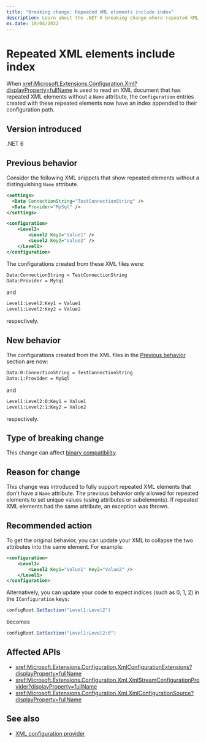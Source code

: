 ```yaml
---
title: "Breaking change: Repeated XML elements include index"
description: Learn about the .NET 6 breaking change where repeated XML elements now include an index key when using Microsoft.Extensions.Configuration.Xml.
ms.date: 10/04/2022
---
```

# Repeated XML elements include index

When <xref:Microsoft.Extensions.Configuration.Xml?displayProperty=fullName> is used to read an XML document that has repeated XML elements without a `Name` attribute, the `Configuration` entries created with these repeated elements now have an index appended to their configuration path.

## Version introduced

.NET 6

## Previous behavior

Consider the following XML snippets that show repeated elements without a distinguishing `Name` attribute.

```xml
<settings>
  <Data ConnectionString="TestConnectionString" />
  <Data Provider="MySql" />
</settings>
```

```xml
<configuration>
    <Level1>
        <Level2 Key1="Value1" />
        <Level2 Key2="Value2" />
    </Level1>
</configuration>
```

The configurations created from these XML files were:

```txt
Data:ConnectionString = TestConnectionString
Data:Provider = MySql
```

and

```txt
Level1:Level2:Key1 = Value1
Level1:Level2:Key2 = Value2
```

respectively.

## New behavior

The configurations created from the XML files in the [Previous behavior](#previous-behavior) section are now:

```txt
Data:0:ConnectionString = TestConnectionString
Data:1:Provider = MySql
```

and

```txt
Level1:Level2:0:Key1 = Value1
Level1:Level2:1:Key2 = Value2
```

respectively.

## Type of breaking change

This change can affect [binary compatibility](../../categories.md#binary-compatibility).

## Reason for change

This change was introduced to fully support repeated XML elements that don't have a `Name` attribute. The previous behavior only allowed for repeated elements to set unique values (using attributes or subelements). If repeated XML elements had the same attribute, an exception was thrown.

## Recommended action

To get the original behavior, you can update your XML to collapse the two attributes into the same element. For example:

```xml
<configuration>
    <Level1>
        <Level2 Key1="Value1" Key2="Value2" />
    </Level1>
</configuration>
```

Alternatively, you can update your code to expect indices (such as 0, 1, 2) in the `IConfiguration` keys:

```csharp
configRoot.GetSection("Level1:Level2")
```

becomes

```csharp
configRoot.GetSection("Level1:Level2:0")
```

## Affected APIs

- <xref:Microsoft.Extensions.Configuration.XmlConfigurationExtensions?displayProperty=fullName>
- <xref:Microsoft.Extensions.Configuration.Xml.XmlStreamConfigurationProvider?displayProperty=fullName>
- <xref:Microsoft.Extensions.Configuration.Xml.XmlConfigurationSource?displayProperty=fullName>

## See also

- [XML configuration provider](../../../extensions/configuration-providers.md#xml-configuration-provider)
